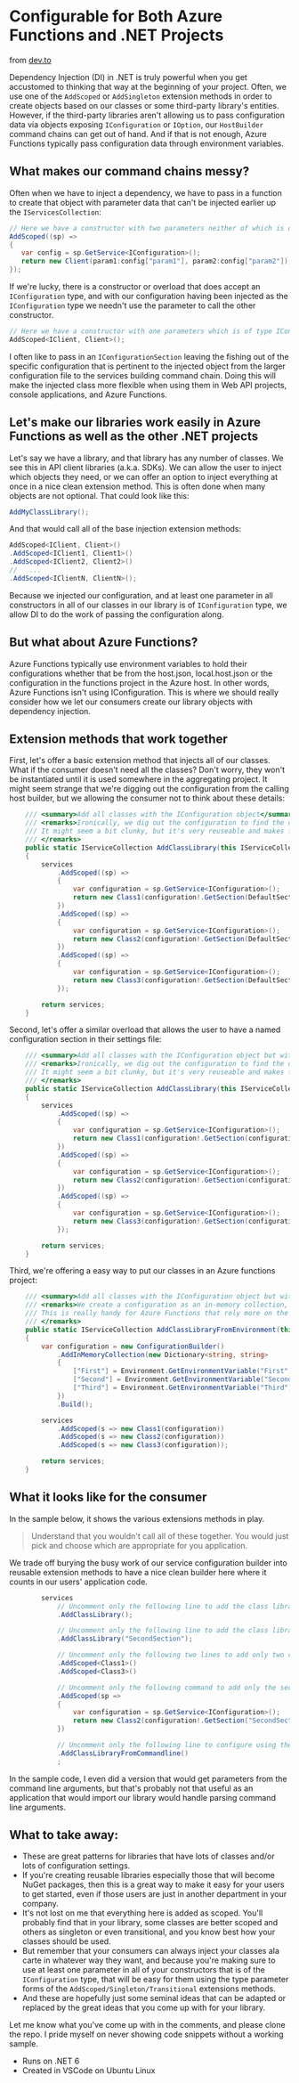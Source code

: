 # Configurable for Both Azure Functions and .NET Projects

from [dev.to](https://dev.to/alfetta159/make-your-libraries-configurable-for-both-azure-functions-and-net-projects-3ocn)

Dependency Injection (DI) in .NET is truly powerful when you get accustomed to thinking that way at the beginning of your project. Often, we use one of the `AddScoped` or `AddSingleton` extension methods in order to create objects based on our classes or some third-party library's entities. However, if the third-party libraries aren't allowing us to pass configuration data via objects exposing `IConfiguration` or `IOption`, our `HostBuilder` command chains can get out of hand. And if that is not enough, Azure Functions typically pass configuration data through environment variables.

## What makes our command chains messy?

Often when we have to inject a dependency, we have to pass in  a function to create that object with parameter data that can't be injected earlier up the `IServicesCollection`:

```csharp
// Here we have a constructor with two parameters neither of which is of type IConfiguration
AddScoped((sp) =>
{
   var config = sp.GetService<IConfiguration>();
   return new Client(param1:config["param1"], param2:config["param2"]);
});
```
If we're lucky, there is a constructor or overload that does accept an `IConfiguration` type, and with our configuration having been injected as the `IConfiguration` type we needn't use the parameter to call the other constructor.

```csharp
// Here we have a constructor with one parameters which is of type IConfiguration
AddScoped<IClient, Client>();
```

I often like to pass in an `IConfigurationSection` leaving the fishing out of the specific configuration that is pertinent to the injected object from the larger configuration file to the services building command chain. Doing this will make the injected class more flexible when using them in Web API projects, console applications, and Azure Functions.

## Let's make our libraries work easily in Azure Functions as well as the other .NET projects

Let's say we have a library, and that library has any number of classes. We see this in API client libraries (a.k.a. SDKs). We can allow the user to inject which objects they need, or we can offer an option to inject everything at once in a nice clean extension method. This is often done when many objects are not optional. That could look like this:

```csharp
AddMyClassLibrary();
```
And that would call all of the base injection extension methods:
```csharp
AddScoped<IClient, Client>()
.AddScoped<IClient1, Client1>()
.AddScoped<IClient2, Client2>()
//   ...
.AddScoped<IClientN, ClientN>();
```

Because we injected our configuration, and at least one parameter in all constructors in all of our classes in our library is of `IConfiguration` type, we allow DI to do the work of passing the configuration along.

## But what about Azure Functions?

Azure Functions typically use environment variables to hold their configurations whether that be from the host.json, local.host.json or the configuration in the functions project in the Azure host. In other words, Azure Functions isn't using IConfiguration. This is where we should really consider how we let our consumers create our library objects with dependency injection.

## Extension methods that work together

First, let's offer a basic extension method that injects all of our classes. What if the consumer doesn't need all the classes? Don't worry, they won't be instantiated until it is used somewhere in the aggregating project. It might seem strange that we're digging out the configuration from the calling host builder, but we allowing the consumer not to think about these details:

```csharp
    /// <summary>Add all classes with the IConfiguration object</summary>
    /// <remarks>Ironically, we dig out the configuration to find the default section in the settings file.
    /// It might seem a bit clunky, but it's very reuseable and makes for an easy reference in your consumers' start up files.
    /// </remarks>
    public static IServiceCollection AddClassLibrary(this IServiceCollection services)
    {
        services
            .AddScoped((sp) =>
            {
                var configuration = sp.GetService<IConfiguration>();
                return new Class1(configuration!.GetSection(DefaultSectionName));
            })
            .AddScoped((sp) =>
            {
                var configuration = sp.GetService<IConfiguration>();
                return new Class2(configuration!.GetSection(DefaultSectionName));
            })
            .AddScoped((sp) =>
            {
                var configuration = sp.GetService<IConfiguration>();
                return new Class3(configuration!.GetSection(DefaultSectionName));
            });

        return services;
    }

```

Second, let's offer a similar overload that allows the user to have a named configuration section in their settings file:

```csharp
    /// <summary>Add all classes with the IConfiguration object but with a named configuration section.</summary>
    /// <remarks>Ironically, we dig out the configuration to find the default section in the settings file.
    /// It might seem a bit clunky, but it's very reuseable and makes for an easy reference in your consumers' start up files.
    /// </remarks>
    public static IServiceCollection AddClassLibrary(this IServiceCollection services, string configurationSectionName)
    {
        services
            .AddScoped((sp) =>
            {
                var configuration = sp.GetService<IConfiguration>();
                return new Class1(configuration!.GetSection(configurationSectionName));
            })
            .AddScoped((sp) =>
            {
                var configuration = sp.GetService<IConfiguration>();
                return new Class2(configuration!.GetSection(configurationSectionName));
            })
            .AddScoped((sp) =>
            {
                var configuration = sp.GetService<IConfiguration>();
                return new Class3(configuration!.GetSection(configurationSectionName));
            });

        return services;
    }
```

Third, we're offering a easy way to put our classes in an Azure functions project:

```csharp
    /// <summary>Add all classes with the IConfiguration object but with configuration that you find in Azure functions.</summary>
    /// <remarks>We create a configuration as an in-memory collection, which is completely separate from any configuration already in the service collection),
    /// This is really handy for Azure Functions that rely more on the environment variables collection and not an IConfiguration object.
    /// </remarks>
    public static IServiceCollection AddClassLibraryFromEnvironment(this IServiceCollection services)
    {
        var configuration = new ConfigurationBuilder()
            .AddInMemoryCollection(new Dictionary<string, string>
            {
                ["First"] = Environment.GetEnvironmentVariable("First")!,
                ["Second"] = Environment.GetEnvironmentVariable("Second")!,
                ["Third"] = Environment.GetEnvironmentVariable("Third")!
            })
            .Build();

        services
            .AddScoped(s => new Class1(configuration))
            .AddScoped(s => new Class2(configuration))
            .AddScoped(s => new Class3(configuration));

        return services;
    }
```

## What it looks like for the consumer

In the sample below, it shows the various extensions methods in play. 

> Understand that you wouldn't call all of these together. You would just pick and choose which are appropriate for you application. 

We trade off burying the busy work of our service configuration builder into reusable extension methods to have a nice clean builder here where it counts in our users' application code.

```csharp
        services
            // Uncomment only the following line to add the class library with the 'Default' configuration:
            .AddClassLibrary();

            // Uncomment only the following line to add the class library with the named configuration:
            .AddClassLibrary("SecondSection");

            // Uncomment only the following two lines to add only two classes from the class library:
            .AddScoped<Class1>()
            .AddScoped<Class3>()

            // Uncomment only the following command to add only the second class configured with the named configuration:
            .AddScoped(sp =>
            {
                var configuration = sp.GetService<IConfiguration>();
                return new Class2(configuration!.GetSection("SecondSection"));
            })

            // Uncomment only the following line to configure using the command-line arguments in the launch.json:
            .AddClassLibraryFromCommandline()
            ;
```

In the sample code, I even did a version that would get parameters from the command line arguments, but that's probably not that useful as an application that would import our library would handle parsing command line arguments.

## What to take away:

- These are great patterns for libraries that have lots of classes and/or lots of configuration settings.
- If you're creating reusable libraries especially those that will become NuGet packages, then this is a great way to make it easy for your users to get started, even if those users are just in another department in your company.
- It's not lost on me that everything here is added as scoped. You'll probably find that in your library, some classes are better scoped and others as singleton or even transitional, and you know best how your classes should be used.
- But remember that your consumers can always inject your classes ala carte in whatever way they want, and because you're making sure to use at least one parameter in all of your constructors that is of the `IConfiguration` type, that will be easy for them using the type parameter forms of the `AddScoped/Singleton/Transitional` extensions methods.
- And these are hopefully just some seminal ideas that can be adapted or replaced by the great ideas that you come up with for your library. 

Let me know what you've come up with in the comments, and please clone the repo. I pride myself on never showing code snippets without a working sample.

- Runs on .NET 6
- Created in VSCode on Ubuntu Linux
